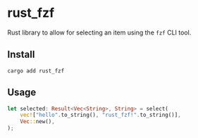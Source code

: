 # rust_fzf
Rust library to allow for selecting an item using the `fzf` CLI tool.

## Install
```
cargo add rust_fzf
```

## Usage
```rust
let selected: Result<Vec<String>, String> = select(
    vec!["hello".to_string(), "rust_fzf!".to_string()],
    Vec::new(),
);
```
